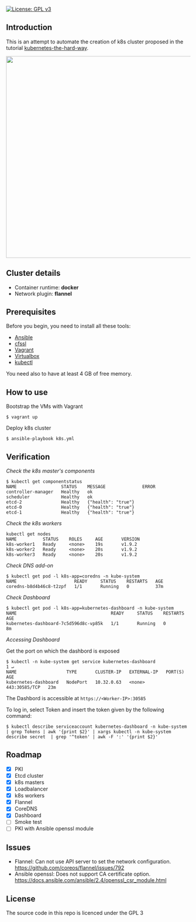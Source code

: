 [![License: GPL v3](https://img.shields.io/badge/License-GPL%20v3-blue.svg)](https://www.gnu.org/licenses/gpl-3.0)

## Introduction
This is an attempt to automate the creation of k8s cluster proposed in the tutorial [kubernetes-the-hard-way](https://github.com/kelseyhightower/kubernetes-the-hard-way).

<p align="center">
<img src="docs/architecture.png" width="550px">
</p>

## Cluster details
* Container runtime: **docker**
* Network plugin: **flannel**

## Prerequisites
Before you begin, you need to install all these tools:
- [Ansible](https://www.ansible.com/)
- [cfssl](https://github.com/cloudflare/cfssl)
- [Vagrant](https://www.vagrantup.com/)
- [Virtualbox](https://www.virtualbox.org/wiki/Downloads)
- [kubectl](https://kubernetes.io/docs/tasks/tools/install-kubectl/)

You need also to have at least 4 GB of free memory.
## How to use

Bootstrap the VMs with Vagrant
```
$ vagrant up
```

Deploy k8s cluster
```
$ ansible-playbook k8s.yml
```
## Verification
*Check the k8s master's components*
```
$ kubectl get componentstatus
NAME                 STATUS    MESSAGE              ERROR
controller-manager   Healthy   ok                   
scheduler            Healthy   ok                   
etcd-2               Healthy   {"health": "true"}   
etcd-0               Healthy   {"health": "true"}   
etcd-1               Healthy   {"health": "true"}   
```

*Check the k8s workers*
```
kubectl get nodes
NAME          STATUS    ROLES     AGE       VERSION
k8s-worker1   Ready     <none>    19s       v1.9.2
k8s-worker2   Ready     <none>    20s       v1.9.2
k8s-worker3   Ready     <none>    20s       v1.9.2

```

*Check DNS add-on*
```
$ kubectl get pod -l k8s-app=coredns -n kube-system
NAME                      READY     STATUS    RESTARTS   AGE
coredns-b8d4b46c8-t2zpf   1/1       Running   0          37m
```

*Check Dashboard*
```
$ kubectl get pod -l k8s-app=kubernetes-dashboard -n kube-system
NAME                                    READY     STATUS    RESTARTS   AGE
kubernetes-dashboard-7c5d596d8c-vp85k   1/1       Running   0          8m
```

*Accessing Dashboard*

Get the port on which the dashbord is exposed
```
$ kubectl -n kube-system get service kubernetes-dashboard                                                                                               1 ↵
NAME                   TYPE       CLUSTER-IP   EXTERNAL-IP   PORT(S)         AGE
kubernetes-dashboard   NodePort   10.32.0.63   <none>        443:30585/TCP   23m
```

The Dashbord is accessible at `https://<Worker-IP>:30585`

To log in, select Token and insert the token given by the following command:

```
$ kubectl describe serviceaccount kubernetes-dashboard -n kube-system | grep Tokens | awk '{print $2}' | xargs kubectl -n kube-system describe secret  | grep '^token' | awk -F ':' '{print $2}'
```

## Roadmap
- [x] PKI
- [x] Etcd cluster
- [x] k8s masters
- [x] Loadbalancer
- [x] k8s workers
- [x] Flannel
- [x] CoreDNS
- [x] Dashboard
- [ ] Smoke test
- [ ] PKI with Ansible openssl module

## Issues
* Flannel: Can not use API server to set the network configuration.
https://github.com/coreos/flannel/issues/792
* Ansible openssl: Does not support CA certificate option.
https://docs.ansible.com/ansible/2.4/openssl_csr_module.html

## License
The source code in this repo is licenced under the GPL 3
